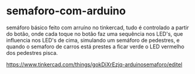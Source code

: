 # semaforo-com-arduino
semáforo básico feito com arruíno no tinkercad, tudo é controlado a partir do botão, onde cada toque no botão faz uma sequência nos LED's,  que influencia nos LED's de cima, simulando um semáforo de pedestres, e quando o semaforo de carros está prestes a ficar verde o LED vermelho dos pedestres pisca.


https://www.tinkercad.com/things/gokDiXrEzjq-arduinosemaforo/editel
